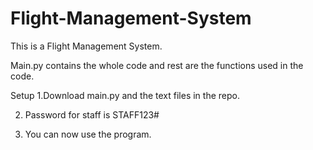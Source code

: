 # Flight-Management-System

This is a Flight Management System.

Main.py contains the whole code and rest are the functions used in the code.

Setup
1.Download main.py and the text files in the repo.

2. Password for staff is STAFF123#

3. You can now use the program.
